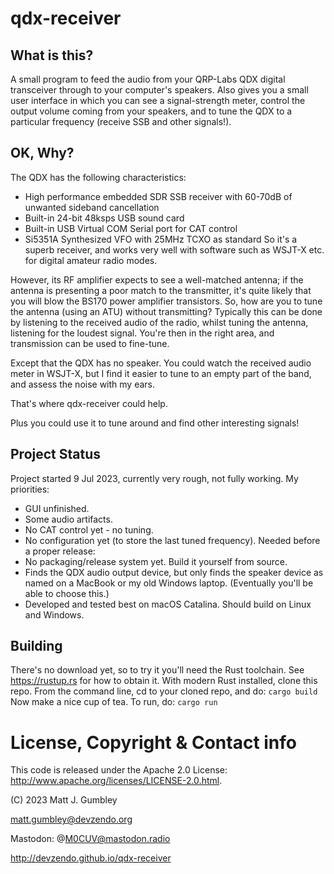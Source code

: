 # qdx-receiver

## What is this?
A small program to feed the audio from your QRP-Labs QDX digital transceiver through to your computer's speakers. Also
gives you a small user interface in which you can see a signal-strength meter, control the output volume coming from
your speakers, and to tune the QDX to a particular frequency (receive SSB and other signals!).

## OK, Why?
The QDX has the following characteristics:
* High performance embedded SDR SSB receiver with 60-70dB of unwanted sideband cancellation
* Built-in 24-bit 48ksps USB sound card
* Built-in USB Virtual COM Serial port for CAT control
* Si5351A Synthesized VFO with 25MHz TCXO as standard
So it's a superb receiver, and works very well with software such as WSJT-X etc. for digital amateur radio modes.

However, its RF amplifier expects to see a well-matched antenna; if the antenna is presenting a poor match to the
transmitter, it's quite likely that you will blow the BS170 power amplifier transistors. So, how are you to tune the
antenna (using an ATU) without transmitting? Typically this can be done by listening to the received audio of the
radio, whilst tuning the antenna, listening for the loudest signal. You're then in the right area, and transmission
can be used to fine-tune.

Except that the QDX has no speaker. You could watch the received audio meter in WSJT-X, but I find it easier to
tune to an empty part of the band, and assess the noise with my ears.

That's where qdx-receiver could help.

Plus you could use it to tune around and find other interesting signals!

## Project Status
Project started 9 Jul 2023, currently very rough, not fully working.
My priorities:
* GUI unfinished.
* Some audio artifacts.
* No CAT control yet - no tuning.
* No configuration yet (to store the last tuned frequency).
Needed before a proper release:
* No packaging/release system yet. Build it yourself from source.
* Finds the QDX audio output device, but only finds the speaker device as named on a MacBook or my old Windows laptop. (Eventually you'll be able to choose this.)
* Developed and tested best on macOS Catalina. Should build on Linux and Windows.

## Building
There's no download yet, so to try it you'll need the Rust toolchain. See https://rustup.rs for how to obtain it.
With modern Rust installed, clone this repo.
From the command line, cd to your cloned repo, and do:
`cargo build`
Now make a nice cup of tea.
To run, do:
`cargo run`

# License, Copyright & Contact info
This code is released under the Apache 2.0 License: http://www.apache.org/licenses/LICENSE-2.0.html.

(C) 2023 Matt J. Gumbley

matt.gumbley@devzendo.org

Mastodon: @M0CUV@mastodon.radio

http://devzendo.github.io/qdx-receiver

